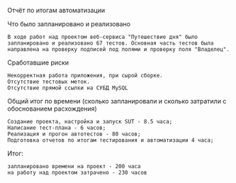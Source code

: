 Отчёт по итогам автоматизации

Что было запланировано и реализовано

    В ходе работ над проектом веб-сервиса "Путешествие дня" было запланировано и реализовано 67 тестов. Основная часть тестов была направлена на проверку подписей под полями и проверку поля "Владелец".

Сработавшие риски

    Некорректная работа приложения, при сырой сборке.
    Отсутствие тестовых меток.
    Отсутствие прямой ссылки на СУБД MySQL

Общий итог по времени (сколько запланировали и сколько затратили с обоснованием расхождения)

    Создание проекта, настройка и запуск SUT - 8.5 часа;
    Написание тест-плана - 6 часов;
    Реализация и прогон автотестов - 80 часов;
    Подготовка отчетов по итогам тестирования и автоматизации 4 часа;

Итог:

    запланировано времени на проект - 200 часа
    на работу над проектом затрачено - 230 часов


